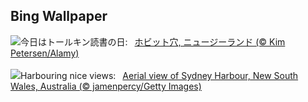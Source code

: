 ## Bing Wallpaper
![](https://www.bing.com/th?id=OHR.HobbitHole_JA-JP0242283883_UHD.jpg&w=1000)今日はトールキン読書の日:&nbsp;&ensp;[ホビット穴, ニュージーランド (© Kim Petersen/Alamy)](https://www.bing.com/th?id=OHR.HobbitHole_JA-JP0242283883_UHD.jpg)
<br><br/>
![](https://www.bing.com/th?id=OHR.SydneyHarbour_EN-GB4487505878_UHD.jpg&w=1000)Harbouring nice views:&nbsp;&ensp;[Aerial view of Sydney Harbour, New South Wales, Australia (© jamenpercy/Getty Images)](https://www.bing.com/th?id=OHR.SydneyHarbour_EN-GB4487505878_UHD.jpg)
<br><br/>
